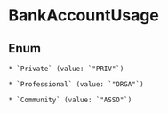 
# BankAccountUsage

## Enum


    * `Private` (value: `"PRIV"`)

    * `Professional` (value: `"ORGA"`)

    * `Community` (value: `"ASSO"`)



